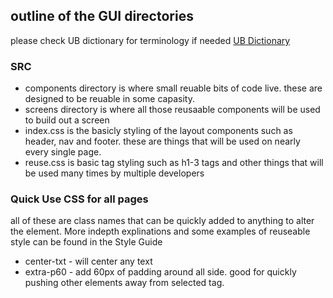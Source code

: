 ## outline of the GUI directories
please check UB dictionary for terminology if needed
[UB Dictionary](https://hexxiin.notion.site/624f554d57a84517ad8e4637619fc0bd?v=1bba5ed4b00440df884372c51e11eacd)


### SRC
- components directory is where small reuable bits of code live. these are designed to be reuable in some capasity.
- screens directory is where all those reusaable components will be used to build out a screen
- index.css is the basicly styling of the layout components such as header, nav and footer. these are things that will be used on nearly every single page.
- reuse.css is basic tag styling such as h1-3 tags and other things that will be used many times by multiple developers


### Quick Use CSS for all pages
all of these are class names that can be quickly added to anything to alter the element.
More indepth explinations and some examples of reuseable style can be found in the Style Guide


- center-txt - will center any text
- extra-p60 - add 60px of padding around all side. good for quickly pushing other elements away from selected tag.
